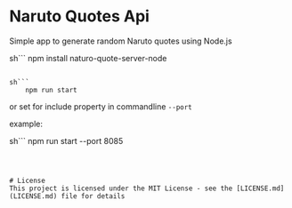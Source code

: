 Naruto Quotes Api
====================
Simple app to generate random Naruto quotes using Node.js

sh```
    npm install naturo-quote-server-node
```

sh```
    npm run start
```
or set for include property in commandline `--port` 

example: 

sh```
    npm run start --port 8085
```



# License
This project is licensed under the MIT License - see the [LICENSE.md](LICENSE.md) file for details
